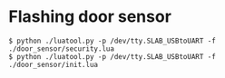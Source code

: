 
# Flashing door sensor

```
$ python ./luatool.py -p /dev/tty.SLAB_USBtoUART -f ./door_sensor/security.lua
$ python ./luatool.py -p /dev/tty.SLAB_USBtoUART -f ./door_sensor/init.lua
```
